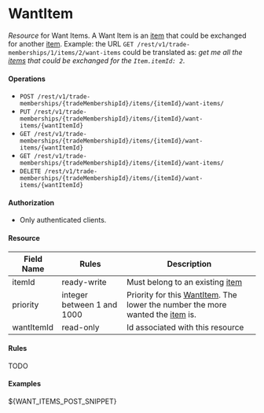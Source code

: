 WantItem
========
_Resource_ for Want Items. A Want Item is an [item][2] that could be exchanged for another [item][2]. Example: the URL `GET /rest/v1/trade-memberships/1/items/2/want-items` could be translated as: _get me all the [items][2] that could be exchanged for the `Item.itemId: 2`_.  

#### Operations
* `POST /rest/v1/trade-memberships/{tradeMembershipId}/items/{itemId}/want-items/`
* `PUT /rest/v1/trade-memberships/{tradeMembershipId}/items/{itemId}/want-items/{wantItemId}`
* `GET /rest/v1/trade-memberships/{tradeMembershipId}/items/{itemId}/want-items/{wantItemId}`
* `GET /rest/v1/trade-memberships/{tradeMembershipId}/items/{itemId}/want-items/`
* `DELETE /rest/v1/trade-memberships/{tradeMembershipId}/items/{itemId}/want-items/{wantItemId}`

#### Authorization
* Only authenticated clients.

#### Resource
| Field Name | Rules | Description |
| ---------- | ----- | ----------- |
itemId | ready-write | Must belong to an existing [item][2]
priority | integer between 1 and 1000 | Priority for this [WantItem][1]. The lower the number the more wanted the [item][2] is.
wantItemId | read-only | Id associated with this resource

#### Rules
TODO

#### Examples
${WANT_ITEMS_POST_SNIPPET}


[1]: #WantItem
[2]: items.md
